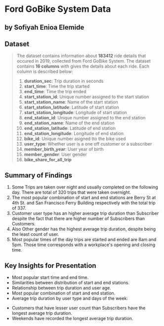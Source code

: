 # Ford GoBike System Data
## by Sofiyah Enioa Elemide


## Dataset

> The dataset contains information about **183412** ride details that occured in 2019, collected from Ford GoBike System. The dataset contains **16 columns** with gives the details about each ride. Each column is described below:
    <ol>
    <li><strong>duration_sec</strong>: Trip duration in seconds</li>
    <li><strong>start_time</strong>: Time the trip started</li>
    <li><strong>end_time</strong>: Time the trip ended</li> 
    <li><strong>start_station_id</strong>: Unique number assigned to the start station</li>
    <li><strong>start_station_name</strong>: Name of the start station</li>
    <li><strong>start_station_latitude</strong>: Latitude of start station</li>
    <li><strong>start_station_longitude</strong>: Longitude of start station</li>
    <li><strong>end_station_id</strong>: Unique number assigned to the end station</li>
    <li><strong>end_station_name</strong>: Name of the end station</li>
    <li><strong>end_station_latitude</strong>: Latitude of end station</li>
    <li><strong>end_station_longitude</strong>: Longitude of end station</li>
    <li><strong>bike_id</strong>: Unique number asigned tto the bike used</li>
    <li><strong>user_type</strong>: Whether user is a one off customer or a subscriber</li>
    <li><strong>member_birth_year</strong>: User year of birth</li>
    <li><strong>member_gender</strong>: User gender</li>
    <li><strong>bike_share_for_all_trip</strong></li>
    </ol>

## Summary of Findings

1. Some Trips are taken over night and usually completed on the following day. There are total of 320 trips that were taken overnight.
2. The most popular combination of start and end stations are Berry St at 4th St. and San Francisco Ferry Building respectively with the total trip of 337.
3. Customer user type has an higher average trip duration than Subscriber despite the fact that there are higher number of Subscribers than Customers.
4. Also Other gender has the highest average trip duration, despite being the least count of user.
5. Most popular times of the day trips are started and ended are 8am and 5pm. Those time corresponds with a workplace's opening and closing time.

## Key Insights for Presentation

> 
- Most popular start time and end time.
- Similarities between distribution of start and end stations.
- Relationship between trip duration and user age.
- Most popular combination of start and end station.
- Average trip duration by user type and days of the week: 
> 
- Customers that have lesser user count than Subscribers have the longest average trip duration.
- Weekends have recorded the longest average trip duration.

